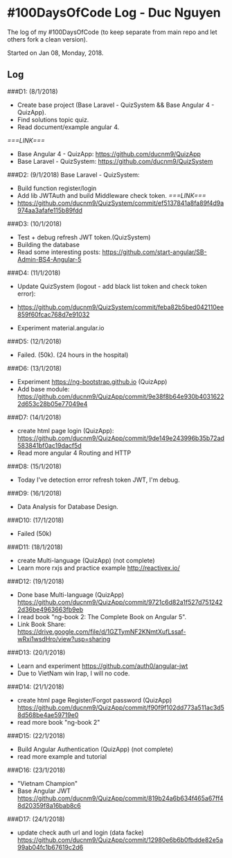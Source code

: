 # #100DaysOfCode Log - Duc Nguyen
The log of my #100DaysOfCode (to keep separate from main repo and let others fork a clean version).

Started on Jan 08, Monday, 2018.

## Log

###D1: (8/1/2018)
- Create base project (Base Laravel - QuizSystem && Base Angular 4 - QuizApp). 
- Find solutions topic quiz. 
- Read document/example angular 4.

*===LINK===*
- Base Angular 4 - QuizApp: https://github.com/ducnm9/QuizApp
- Base Laravel - QuizSystem: https://github.com/ducnm9/QuizSystem

###D2: (9/1/2018)
Base Laravel - QuizSystem:
- Build function register/login
- Add lib JWTAuth and build Middleware check token. 
*===LINK===*
- https://github.com/ducnm9/QuizSystem/commit/ef5137841a8fa89f4d9a974aa3afafe115b89fdd

###D3: (10/1/2018)
+ Test + debug refresh JWT token.(QuizSystem)
+ Building the database
+ Read some interesting posts: https://github.com/start-angular/SB-Admin-BS4-Angular-5

###D4: (11/1/2018)
+ Update QuizSystem (logout - add black list token and check token error):
- https://github.com/ducnm9/QuizSystem/commit/feba82b5bed042110ee859f60fcac768d7e91032
+ Experiment material.angular.io

###D5: (12/1/2018)
+ Failed. (50k). (24 hours in the hospital)

###D6: (13/1/2018)
+ Experiment https://ng-bootstrap.github.io (QuizApp)
+ Add base module: https://github.com/ducnm9/QuizApp/commit/9e38f8b64e930b40316222d653c28b05e77049e4

###D7: (14/1/2018)
+ create html page login (QuizApp): https://github.com/ducnm9/QuizApp/commit/9de149e243996b35b72ad583841bf0ac19dacf5d
+ Read more angular 4 Routing and HTTP

###D8: (15/1/2018)
+ Today I've detection error refresh token JWT, I'm debug. 

###D9: (16/1/2018)
+ Data Analysis for Database Design.

###D10: (17/1/2018)
+ Failed (50k)

###D11: (18/1/2018)
+ create Multi-language (QuizApp) (not complete)
+ Learn more rxjs and practice example http://reactivex.io/

###D12: (19/1/2018)
+ Done base Multi-language (QuizApp)  https://github.com/ducnm9/QuizApp/commit/9721c6d82a1f527d7512422d36be4963663fb9eb
+ I read book "ng-book 2: The Complete Book on Angular 5".
+ Link Book Share: https://drive.google.com/file/d/1GZTymNF2KNmtXufLssaf-wRxi1wsdHro/view?usp=sharing 

###D13: (20/1/2018)
+ Learn and experiment https://github.com/auth0/angular-jwt
+ Due to VietNam win Irap, I will no code.

###D14: (21/1/2018)
+ create html page Register/Forgot password (QuizApp) https://github.com/ducnm9/QuizApp/commit/f90f9f102dd773a511ac3d58d568be4ae59719e0
+ read more book "ng-book 2"

###D15: (22/1/2018)
+ Build Angular Authentication (QuizApp) (not complete)
+ read more example and tutorial

###D16: (23/1/2018)
+ "Vietnam Champion"
+ Base Angular JWT https://github.com/ducnm9/QuizApp/commit/819b24a6b634f465a67ff48d20359f8a16bab8c6

###D17: (24/1/2018)
+ update check auth url and login (data facke) https://github.com/ducnm9/QuizApp/commit/12980e6b6b0fbdde82e5a99ab04fc1b67619c2d6

